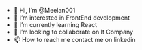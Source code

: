 - 👋 Hi, I’m @Meelan001
- 👀 I’m interested in FrontEnd development
- 🌱 I’m currently learning React
- 💞️ I’m looking to collaborate on It Company
- 📫 How to reach me contact me on linkedin

<!---
Meelan001/Meelan001 is a ✨ special ✨ repository because its `README.md` (this file) appears on your GitHub profile.
You can click the Preview link to take a look at your changes.
--->
